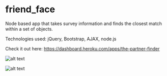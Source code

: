 # friend_face

Node based app that takes survey information and finds the closest match within a set of objects.

Technologies used: jQuery, Bootstrap, AJAX, node.js

Check it out here: https://dashboard.heroku.com/apps/the-partner-finder

![alt text](https://raw.githubusercontent.com/sethbaldridge87/the-partner-finder/master/friend2.PNG)

![alt text](https://raw.githubusercontent.com/sethbaldridge87/the-partner-finder/master/friend1.PNG)
